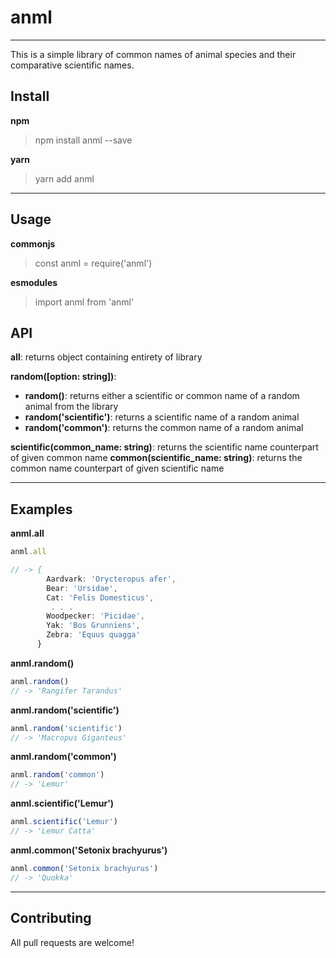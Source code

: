 # anml

---

This is a simple library of common names of animal species and their comparative
scientific names.

## Install

**npm**

> npm install anml --save 

**yarn** 

>yarn add anml

---

## Usage

**commonjs**

> const anml = require('anml')

**esmodules**

> import anml from 'anml'

## API

**all**: returns object containing entirety of library

**random([option: string])**:

* **random()**: returns either a scientific or common name of a random animal
  from the library
* **random('scientific')**: returns a scientific name of a random animal
* **random('common')**: returns the common name of a random animal

**scientific(common_name: string)**: returns the scientific name counterpart of
given common name 
**common(scientific_name: string)**: returns the common name
counterpart of given scientific name

--- 

## Examples

**anml.all**

```js
anml.all

// -> {
        Aardvark: 'Orycteropus afer',
        Bear: 'Ursidae',
        Cat: 'Felis Domesticus',
         . . . 
        Woodpecker: 'Picidae',
        Yak: 'Bos Grunniens',
        Zebra: 'Equus quagga'
      }
```

**anml.random()**

```js
anml.random()
// -> 'Rangifer Tarandus'
```

**anml.random('scientific')**

```js
anml.random('scientific')
// -> 'Macropus Giganteus'
```

**anml.random('common')**

```js
anml.random('common')
// -> 'Lemur'
```

**anml.scientific('Lemur')**

```js
anml.scientific('Lemur')
// -> 'Lemur Catta'
```

**anml.common('Setonix brachyurus')**

```js
anml.common('Setonix brachyurus')
// -> 'Quokka'
```

---

## Contributing
All pull requests are welcome!

